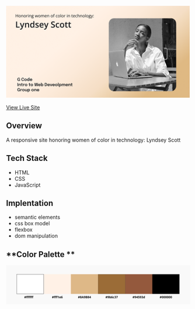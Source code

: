 


![Lyndsey Scott](lscover.png?raw=true)

[View Live Site](https://lyndseyscott.vercel.app/)
## **Overview**
A responsive site honoring women of color in technology: Lyndsey Scott


## **Tech Stack**
 * HTML
 *  CSS
 *  JavaScript


## **Implentation**
* semantic elements
* css box model
* flexbox
* dom manipulation


 ## **Color Palette  **
 
![Adobe Colors](adobecolors.png?raw=true)


